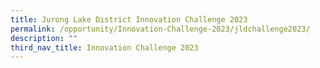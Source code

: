 ```yaml
---
title: Jurong Lake District Innovation Challenge 2023
permalink: /opportunity/Innovation-Challenge-2023/jldchallenge2023/
description: ""
third_nav_title: Innovation Challenge 2023
---
```

